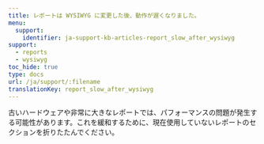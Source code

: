 ```yaml
---
title: レポートは WYSIWYG に変更した後、動作が遅くなりました。
menu:
  support:
    identifier: ja-support-kb-articles-report_slow_after_wysiwyg
support:
  - reports
  - wysiwyg
toc_hide: true
type: docs
url: /ja/support/:filename
translationKey: report_slow_after_wysiwyg
---
```

古いハードウェアや非常に大きなレポートでは、パフォーマンスの問題が発生する可能性があります。これを緩和するために、現在使用していないレポートのセクションを折りたたんでください。